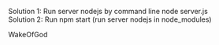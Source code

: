 Solution 1: Run server nodejs by command line node server.js
<br/> 
Solution 2: Run npm start (run server nodejs in node_modules)

WakeOfGod